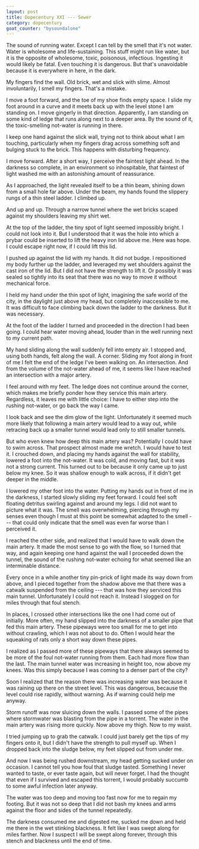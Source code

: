 ```yaml
---
layout: post
title: Dopecentury XXI --- Sewer
category: dopecentury
goat_counter: "bysoundalone" 
---
```



The sound of running water. Except I can tell by the smell that it's not water. Water is wholesome and life-sustaining. This stuff might run like water, but it is the opposite of wholesome, toxic, poisonous, infectious. Ingesting it would likely be fatal. Even touching it is dangerous. But that's unavoidable because it is everywhere in here, in the dark.

My fingers find the wall. Old brick, wet and slick with slime. Almost involuntarily, I smell my fingers. That's a mistake.

I move a foot forward, and the toe of my shoe finds empty space. I slide my foot around in a curve and it meets back up with the level stone I am standing on. I move gingerly in that direction. Apparently, I am standing on some kind of ledge that runs along next to a deeper area. By the sound of it, the toxic-smelling not-water is running in there.

I keep one hand against the slick wall, trying not to think about what I am touching, particularly when my fingers drag across something soft and bulging stuck to the brick. This happens with disturbing frequency.

I move forward. After a short way, I perceive the faintest light ahead. In the darkness so complete, in an environment so inhospitable, that faintest of light washed me with an astonishing amount of reassurance.

As I approached, the light revealed itself to be a thin beam, shining down from a small hole far above. Under the beam, my hands found the slippery rungs of a thin steel ladder. I climbed up.

And up and up. Through a narrow tunnel where the wet bricks scaped against my shoulders leaving my shirt wet. 

At the top of the ladder, the tiny spot of light seemed impossibly bright. I could not look into it. But I understood that it was the hole into which a prybar could be inserted to lift the heavy iron lid above me. Here was hope. I could escape right now, if I could lift this lid.

I pushed up against the lid with my hands. It did not budge. I repositioned my body further up the ladder, and leveraged my wet shoulders against the cast iron of the lid. But I did not have the strength to lift it. Or possibly it was sealed so tightly into its seat that there was no way to move it without mechanical force.

I held my hand under the thin spot of light, imagining the safe world of the city, in the daylight just above my head, but completely inaccessible to me. It was difficult to face climbing back down the ladder to the darkness. But it was necessary.

At the foot of the ladder I turned and proceeded in the direction I had been going. I could hear water moving ahead, louder than in the well running next to my current path.

My hand sliding along the wall suddenly fell into empty air. I stopped and, using both hands, felt along the wall. A corner. Sliding my foot along in front of me I felt the end of the ledge I've been walking on. An intersection. And from the volume of the not-water ahead of me, it seems like I have reached an intersection with a major artery.

I feel around with my feet. The ledge does not continue around the corner, which makes me briefly ponder how they service this main artery. Regardless, it leaves me with little choice: I have to either step into the rushing not-water, or go back the way I came.

I look back and see the dim glow of the light. Unfortunately it seemed much more likely that following a main artery would lead to a way out, while retracing back up a smaller tunnel would lead only to still smaller tunnels.

But who even knew how deep this main artery was? Potentially I could have to swim across. That prospect almost made me wretch. I would have to test it. I crouched down, and placing my hands against the wall for stability, lowered a foot into the not-water. It was cold, and moving fast, but it was not a strong current. This turned out to be because it only came up to just below my knee. So it was shallow enough to walk across, if it didn't get deeper in the middle.

I lowered my other foot into the water. Putting my hands out in front of me in the darkness, I started slowly sliding my feet forward. I could feel soft floating detritus swirling against and around my legs. I did not want to picture what it was. The smell was overwhelming, piercing through my senses even though I must at this point be somewhat adapted to the smell --- that could only indicate that the smell was even far worse than I perceived it.

I reached the other side, and realized that I would have to walk down the main artery. It made the most sense to go with the flow, so I turned that way, and again keeping one hand against the wall I proceeded down the tunnel, the sound of the rushing not-water echoing for what seemed like an interminable distance.

Every once in a while another tiny pin-prick of light made its way down from above, and I pieced together from the shadow above me that there was a catwalk suspended from the ceiling --- that was how they serviced this main tunnel. Unfortunately I could not reach it. Instead I slogged on for miles through that foul stench.

In places, I crossed other intersections like the one I had come out of initially. More often, my hand slipped into the darkness of a smaller pipe that fed this main artery. These pipeways were too small for me to get into without crawling, which I was not about to do. Often I would hear the squeaking of rats only a short way down these pipes.

I realized as I passed more of these pipeways that there always seemed to be more of the foul not-water running from them. Each had more flow than the last. The main tunnel water was increasing in height too, now above my knees. Was this simply because I was coming to a denser part of the city?

Soon I realized that the reason there was increasing water was because it was raining up there on the street level. This was dangerous, because the level could rise rapidly, without warning. As if warning could help me anyway.

Storm runoff was now sluicing down the walls. I passed some of the pipes where stormwater was blasting from the pipe in a torrent. The water in the main artery was rising more quickly. Now above my thigh. Now to my waist.

I tried jumping up to grab the catwalk. I could just barely get the tips of my fingers onto it, but I didn't have the strength to pull myself up. When I dropped back into the sludge below, my feet slipped out from under me. 

And now I was being rushed downstream, my head getting sucked under on occasion. I cannot tell you how foul that sludge tasted. Something I never wanted to taste, or ever taste again, but will never forget. I had the thought that even if I survived and escaped this torrent, I would probably succumb to some awful infection later anyway.

The water was too deep and moving too fast now for me to regain my footing. But it was not so deep that I did not bash my knees and arms against the floor and sides of the tunnel repeatedly.

The darkness consumed me and digested me, sucked me down and held me there in the wet stinking blackness. It felt like I was swept along for miles farther. Now I suspect I will be swept along forever, through this stench and blackness until the end of time.

